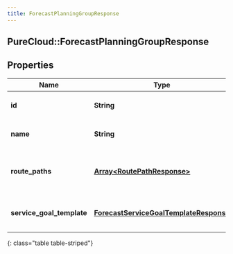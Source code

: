 ```yaml
---
title: ForecastPlanningGroupResponse
---
```

## PureCloud::ForecastPlanningGroupResponse

## Properties

|Name | Type | Description | Notes|
|------------ | ------------- | ------------- | -------------|
| **id** | **String** | The ID of the planning group | [optional] |
| **name** | **String** | The name of the planning group | [optional] |
| **route_paths** | [**Array&lt;RoutePathResponse&gt;**](RoutePathResponse.html) | Route path configuration for this planning group | [optional] |
| **service_goal_template** | [**ForecastServiceGoalTemplateResponse**](ForecastServiceGoalTemplateResponse.html) | Service goals for this planning group | [optional] |
{: class="table table-striped"}


